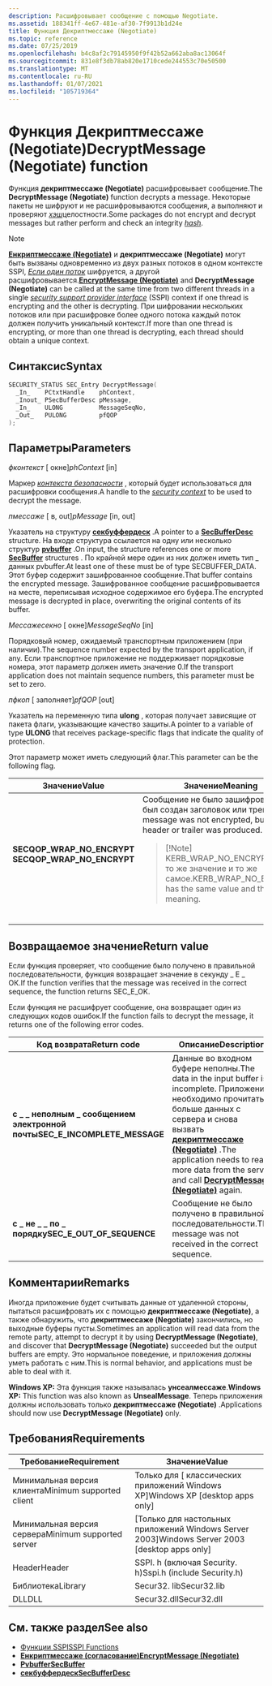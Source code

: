 ```yaml
---
description: Расшифровывает сообщение с помощью Negotiate.
ms.assetid: 188341ff-4e67-481e-af30-7f9913b1d24e
title: Функция Декриптмессаже (Negotiate)
ms.topic: reference
ms.date: 07/25/2019
ms.openlocfilehash: b4c8af2c79145950f9f42b52a662aba8ac13064f
ms.sourcegitcommit: 831e8f3db78ab820e1710cede244553c70e50500
ms.translationtype: MT
ms.contentlocale: ru-RU
ms.lasthandoff: 01/07/2021
ms.locfileid: "105719364"
---
```

# <a name="decryptmessage-negotiate-function"></a><span data-ttu-id="ace82-103">Функция Декриптмессаже (Negotiate)</span><span class="sxs-lookup"><span data-stu-id="ace82-103">DecryptMessage (Negotiate) function</span></span>

<span data-ttu-id="ace82-104">Функция **декриптмессаже (Negotiate)** расшифровывает сообщение.</span><span class="sxs-lookup"><span data-stu-id="ace82-104">The **DecryptMessage (Negotiate)** function decrypts a message.</span></span> <span data-ttu-id="ace82-105">Некоторые пакеты не шифруют и не расшифровываются сообщения, а выполняют и проверяют [*хэш*](../secgloss/h-gly.md)целостности.</span><span class="sxs-lookup"><span data-stu-id="ace82-105">Some packages do not encrypt and decrypt messages but rather perform and check an integrity [*hash*](../secgloss/h-gly.md).</span></span>

> [!Note]  
> <span data-ttu-id="ace82-106">[**Енкриптмессаже (Negotiate)**](encryptmessage--negotiate.md) и **декриптмессаже (Negotiate)** могут быть вызваны одновременно из двух разных потоков в одном контексте SSPI, [*Если один поток*](../secgloss/s-gly.md) шифруется, а другой расшифровывается.</span><span class="sxs-lookup"><span data-stu-id="ace82-106">[**EncryptMessage (Negotiate)**](encryptmessage--negotiate.md) and **DecryptMessage (Negotiate)** can be called at the same time from two different threads in a single [*security support provider interface*](../secgloss/s-gly.md) (SSPI) context if one thread is encrypting and the other is decrypting.</span></span> <span data-ttu-id="ace82-107">При шифровании нескольких потоков или при расшифровке более одного потока каждый поток должен получить уникальный контекст.</span><span class="sxs-lookup"><span data-stu-id="ace82-107">If more than one thread is encrypting, or more than one thread is decrypting, each thread should obtain a unique context.</span></span>

## <a name="syntax"></a><span data-ttu-id="ace82-108">Синтаксис</span><span class="sxs-lookup"><span data-stu-id="ace82-108">Syntax</span></span>

```C++
SECURITY_STATUS SEC_Entry DecryptMessage(
  _In_    PCtxtHandle    phContext,
  _Inout_ PSecBufferDesc pMessage,
  _In_    ULONG          MessageSeqNo,
  _Out_   PULONG         pfQOP
);
```

## <a name="parameters"></a><span data-ttu-id="ace82-109">Параметры</span><span class="sxs-lookup"><span data-stu-id="ace82-109">Parameters</span></span>

<span data-ttu-id="ace82-110">*фконтекст* \[ окне\]</span><span class="sxs-lookup"><span data-stu-id="ace82-110">*phContext* \[in\]</span></span>

<span data-ttu-id="ace82-111">Маркер [*контекста безопасности*](../secgloss/s-gly.md) , который будет использоваться для расшифровки сообщения.</span><span class="sxs-lookup"><span data-stu-id="ace82-111">A handle to the [*security context*](../secgloss/s-gly.md) to be used to decrypt the message.</span></span>

<span data-ttu-id="ace82-112">*пмессаже* \[ в, out\]</span><span class="sxs-lookup"><span data-stu-id="ace82-112">*pMessage* \[in, out\]</span></span>

<span data-ttu-id="ace82-113">Указатель на структуру [**секбуффердеск**](/windows/win32/api/sspi/ns-sspi-secbufferdesc) .</span><span class="sxs-lookup"><span data-stu-id="ace82-113">A pointer to a [**SecBufferDesc**](/windows/win32/api/sspi/ns-sspi-secbufferdesc) structure.</span></span> <span data-ttu-id="ace82-114">На входе структура ссылается на одну или несколько структур [**pvbuffer**](/windows/win32/api/sspi/ns-sspi-secbuffer) .</span><span class="sxs-lookup"><span data-stu-id="ace82-114">On input, the structure references one or more [**SecBuffer**](/windows/win32/api/sspi/ns-sspi-secbuffer) structures .</span></span> <span data-ttu-id="ace82-115">По крайней мере один из них должен иметь тип \_ данных pvbuffer.</span><span class="sxs-lookup"><span data-stu-id="ace82-115">At least one of these must be of type SECBUFFER\_DATA.</span></span> <span data-ttu-id="ace82-116">Этот буфер содержит зашифрованное сообщение.</span><span class="sxs-lookup"><span data-stu-id="ace82-116">That buffer contains the encrypted message.</span></span> <span data-ttu-id="ace82-117">Зашифрованное сообщение расшифровывается на месте, переписывая исходное содержимое его буфера.</span><span class="sxs-lookup"><span data-stu-id="ace82-117">The encrypted message is decrypted in place, overwriting the original contents of its buffer.</span></span>

<span data-ttu-id="ace82-118">*Мессажесекно* \[ окне\]</span><span class="sxs-lookup"><span data-stu-id="ace82-118">*MessageSeqNo* \[in\]</span></span>

<span data-ttu-id="ace82-119">Порядковый номер, ожидаемый транспортным приложением (при наличии).</span><span class="sxs-lookup"><span data-stu-id="ace82-119">The sequence number expected by the transport application, if any.</span></span> <span data-ttu-id="ace82-120">Если транспортное приложение не поддерживает порядковые номера, этот параметр должен иметь значение 0.</span><span class="sxs-lookup"><span data-stu-id="ace82-120">If the transport application does not maintain sequence numbers, this parameter must be set to zero.</span></span>

<span data-ttu-id="ace82-121">*пфкоп* \[ заполняет\]</span><span class="sxs-lookup"><span data-stu-id="ace82-121">*pfQOP* \[out\]</span></span>

<span data-ttu-id="ace82-122">Указатель на переменную типа **ulong** , которая получает зависящие от пакета флаги, указывающие качество защиты.</span><span class="sxs-lookup"><span data-stu-id="ace82-122">A pointer to a variable of type **ULONG** that receives package-specific flags that indicate the quality of protection.</span></span>

<span data-ttu-id="ace82-123">Этот параметр может иметь следующий флаг.</span><span class="sxs-lookup"><span data-stu-id="ace82-123">This parameter can be the following flag.</span></span>

<table><colgroup><col style="width: 50%" /><col style="width: 50%" /></colgroup><thead><tr class="header"><th><span data-ttu-id="ace82-124">Значение</span><span class="sxs-lookup"><span data-stu-id="ace82-124">Value</span></span></th><th><span data-ttu-id="ace82-125">Значение</span><span class="sxs-lookup"><span data-stu-id="ace82-125">Meaning</span></span></th></tr></thead><tbody><tr class="odd"><td><span id="SECQOP_WRAP_NO_ENCRYPT"></span><span id="secqop_wrap_no_encrypt"></span><dl> <span data-ttu-id="ace82-126"><dt><strong>SECQOP_WRAP_NO_ENCRYPT</strong></dt> </span><span class="sxs-lookup"><span data-stu-id="ace82-126"><dt><strong>SECQOP_WRAP_NO_ENCRYPT</strong></dt> </span></span></dl></td><td><span data-ttu-id="ace82-127">Сообщение не было зашифровано, но был создан заголовок или трейлер.</span><span class="sxs-lookup"><span data-stu-id="ace82-127">The message was not encrypted, but a header or trailer was produced.</span></span><br/><blockquote>[!Note]<br />
<span data-ttu-id="ace82-128">KERB_WRAP_NO_ENCRYPT имеет то же значение и то же самое.</span><span class="sxs-lookup"><span data-stu-id="ace82-128">KERB_WRAP_NO_ENCRYPT has the same value and the same meaning.</span></span></blockquote><br/></td></tr></tbody></table>

## <a name="return-value"></a><span data-ttu-id="ace82-129">Возвращаемое значение</span><span class="sxs-lookup"><span data-stu-id="ace82-129">Return value</span></span>

<span data-ttu-id="ace82-130">Если функция проверяет, что сообщение было получено в правильной последовательности, функция возвращает значение в секунду \_ E \_ ОК.</span><span class="sxs-lookup"><span data-stu-id="ace82-130">If the function verifies that the message was received in the correct sequence, the function returns SEC\_E\_OK.</span></span>

<span data-ttu-id="ace82-131">Если функция не расшифрует сообщение, она возвращает один из следующих кодов ошибок.</span><span class="sxs-lookup"><span data-stu-id="ace82-131">If the function fails to decrypt the message, it returns one of the following error codes.</span></span>

| <span data-ttu-id="ace82-132">Код возврата</span><span class="sxs-lookup"><span data-stu-id="ace82-132">Return code</span></span>                     | <span data-ttu-id="ace82-133">Описание</span><span class="sxs-lookup"><span data-stu-id="ace82-133">Description</span></span>                                                                                                                                                                        |
|---------------------------------|------------------------------------------------------------------------------------------------------------------------------------------------------------------------------------|
| <span data-ttu-id="ace82-134">**с \_ \_ неполным \_ сообщением электронной почты**</span><span class="sxs-lookup"><span data-stu-id="ace82-134">**SEC\_E\_INCOMPLETE\_MESSAGE**</span></span> | <span data-ttu-id="ace82-135">Данные во входном буфере неполны.</span><span class="sxs-lookup"><span data-stu-id="ace82-135">The data in the input buffer is incomplete.</span></span> <span data-ttu-id="ace82-136">Приложению необходимо прочитать больше данных с сервера и снова вызвать [**декриптмессаже (Negotiate)**](decryptmessage--negotiate.md) .</span><span class="sxs-lookup"><span data-stu-id="ace82-136">The application needs to read more data from the server and call [**DecryptMessage (Negotiate)**](decryptmessage--negotiate.md) again.</span></span> |
| <span data-ttu-id="ace82-137">**с \_ не \_ \_ по \_ порядку**</span><span class="sxs-lookup"><span data-stu-id="ace82-137">**SEC\_E\_OUT\_OF\_SEQUENCE**</span></span>   | <span data-ttu-id="ace82-138">Сообщение не было получено в правильной последовательности.</span><span class="sxs-lookup"><span data-stu-id="ace82-138">The message was not received in the correct sequence.</span></span>                                                                                                                              |

## <a name="remarks"></a><span data-ttu-id="ace82-139">Комментарии</span><span class="sxs-lookup"><span data-stu-id="ace82-139">Remarks</span></span>

<span data-ttu-id="ace82-140">Иногда приложение будет считывать данные от удаленной стороны, пытаться расшифровать их с помощью **декриптмессаже (Negotiate)**, а также обнаружить, что **декриптмессаже (Negotiate)** закончились, но выходные буферы пусты.</span><span class="sxs-lookup"><span data-stu-id="ace82-140">Sometimes an application will read data from the remote party, attempt to decrypt it by using **DecryptMessage (Negotiate)**, and discover that **DecryptMessage (Negotiate)** succeeded but the output buffers are empty.</span></span> <span data-ttu-id="ace82-141">Это нормальное поведение, и приложения должны уметь работать с ним.</span><span class="sxs-lookup"><span data-stu-id="ace82-141">This is normal behavior, and applications must be able to deal with it.</span></span>

<span data-ttu-id="ace82-142">**Windows XP:** Эта функция также называлась **унсеалмессаже**.</span><span class="sxs-lookup"><span data-stu-id="ace82-142">**Windows XP:** This function was also known as **UnsealMessage**.</span></span> <span data-ttu-id="ace82-143">Теперь приложения должны использовать только **декриптмессаже (Negotiate)** .</span><span class="sxs-lookup"><span data-stu-id="ace82-143">Applications should now use **DecryptMessage (Negotiate)** only.</span></span>

## <a name="requirements"></a><span data-ttu-id="ace82-144">Требования</span><span class="sxs-lookup"><span data-stu-id="ace82-144">Requirements</span></span>

| <span data-ttu-id="ace82-145">Требование</span><span class="sxs-lookup"><span data-stu-id="ace82-145">Requirement</span></span> | <span data-ttu-id="ace82-146">Значение</span><span class="sxs-lookup"><span data-stu-id="ace82-146">Value</span></span> |
|-------------------------------------|--------------------------------|
| <span data-ttu-id="ace82-147">Минимальная версия клиента</span><span class="sxs-lookup"><span data-stu-id="ace82-147">Minimum supported client</span></span> | <span data-ttu-id="ace82-148">Только для \[ классических приложений Windows XP\]</span><span class="sxs-lookup"><span data-stu-id="ace82-148">Windows XP \[desktop apps only\]</span></span>          |
| <span data-ttu-id="ace82-149">Минимальная версия сервера</span><span class="sxs-lookup"><span data-stu-id="ace82-149">Minimum supported server</span></span> | <span data-ttu-id="ace82-150">\[Только для настольных приложений Windows Server 2003\]</span><span class="sxs-lookup"><span data-stu-id="ace82-150">Windows Server 2003 \[desktop apps only\]</span></span> |
| <span data-ttu-id="ace82-151">Header</span><span class="sxs-lookup"><span data-stu-id="ace82-151">Header</span></span>                   | <span data-ttu-id="ace82-152">SSPI. h (включая Security. h)</span><span class="sxs-lookup"><span data-stu-id="ace82-152">Sspi.h (include Security.h)</span></span>               |
| <span data-ttu-id="ace82-153">Библиотека</span><span class="sxs-lookup"><span data-stu-id="ace82-153">Library</span></span>                  | <span data-ttu-id="ace82-154">Secur32. lib</span><span class="sxs-lookup"><span data-stu-id="ace82-154">Secur32.lib</span></span>                               |
| <span data-ttu-id="ace82-155">DLL</span><span class="sxs-lookup"><span data-stu-id="ace82-155">DLL</span></span>                      | <span data-ttu-id="ace82-156">Secur32.dll</span><span class="sxs-lookup"><span data-stu-id="ace82-156">Secur32.dll</span></span>                               |

## <a name="see-also"></a><span data-ttu-id="ace82-157">См. также раздел</span><span class="sxs-lookup"><span data-stu-id="ace82-157">See also</span></span>

- [<span data-ttu-id="ace82-158">Функции SSPI</span><span class="sxs-lookup"><span data-stu-id="ace82-158">SSPI Functions</span></span>](authentication-functions.md#sspi-functions)
- [<span data-ttu-id="ace82-159">**Енкриптмессаже (согласование)**</span><span class="sxs-lookup"><span data-stu-id="ace82-159">**EncryptMessage (Negotiate)**</span></span>](encryptmessage--negotiate.md)
- [<span data-ttu-id="ace82-160">**Pvbuffer**</span><span class="sxs-lookup"><span data-stu-id="ace82-160">**SecBuffer**</span></span>](/windows/win32/api/sspi/ns-sspi-secbuffer)
- [<span data-ttu-id="ace82-161">**секбуффердеск**</span><span class="sxs-lookup"><span data-stu-id="ace82-161">**SecBufferDesc**</span></span>](/windows/win32/api/sspi/ns-sspi-secbufferdesc)
